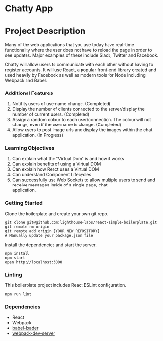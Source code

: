 Chatty App
=====================

# Project Description
Many of the web applications that you use today have real-time functionality where the user does not have to reload the page in order to see updates. Major examples of these include Slack, Twitter and Facebook.

Chatty will allow users to communicate with each other without having to register accounts. It will use React, a popular front-end library created and used heavily by Facebook as well as modern tools for Node including Webpack and Babel.

### Additional Features
1. Notifity users of username change. (Completed)
2. Display the number of clients connected to the server/display the number of current users. (Completed)
3. Assign a random colour to each user/connection. The colour will not change, even if the username is change. (Completed)
4. Allow users to post image urls and display the images within the chat application. (In Progress)

### Learning Objectives
1. Can explain what the "Virtual Dom" is and how it works
2. Can explain benefits of using a Virtual DOM
3. Can explain how React uses a Virtual DOM
4. Can understand Component Lifecycles
5. Can successfully use Web Sockets to allow multiple users to send and receive messages inside of a single page, chat        
   application.

### Getting Started

Clone the boilerplate and create your own git repo.

```
git clone git@github.com:lighthouse-labs/react-simple-boilerplate.git
git remote rm origin
git remote add origin [YOUR NEW REPOSITORY]
# Manually update your package.json file
```

Install the dependencies and start the server.

```
npm install
npm start
open http://localhost:3000
```

### Linting

This boilerplate project includes React ESLint configuration.

```
npm run lint
```

### Dependencies

* React
* Webpack
* [babel-loader](https://github.com/babel/babel-loader)
* [webpack-dev-server](https://github.com/webpack/webpack-dev-server)
